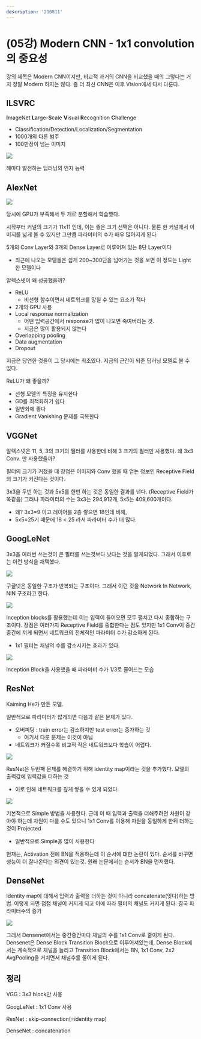 ```yaml
---
description: '210811'
---
```


# \(05강\) Modern CNN - 1x1 convolution의 중요성

강의 제목은 Modern CNN이지만, 비교적 과거의 CNN을 비교했을 때의 그렇다는 거지 정말 Modern 하지는 않다. 좀 더 최신 CNN은 이후 Vision에서 다시 다룬다.

## ILSVRC

**I**mageNet **L**arge-**S**cale **V**isual **R**ecognition **C**hallenge

* Classification/Detection/Localization/Segmentation
* 1000개의 다른 범주
* 100만장이 넘는 이미지

![](../../../../.gitbook/assets/image%20%28871%29.png)

해마다 발전하는 딥러닝의 인지 능력

## AlexNet

![](../../../../.gitbook/assets/image%20%28866%29.png)

당시에 GPU가 부족해서 두 개로 분할해서 학습했다.

시작부터 커널의 크기가 11x11 인데, 이는 좋은 크기 선택은 아니다. 물론 한 커널에서 이미지를 넓게 볼 수 있지만 그만큼 파라미터의 수가 매우 많아지게 된다.

5개의 Conv Layer와 3개의 Dense Layer로 이루어져 있는 8단 Layer이다

* 최근에 나오는 모델들은 쉽게 200~300단을 넘어가는 것을 보면 이 정도는 Light한 모델이다

알렉스넷이 왜 성공했을까?

* ReLU
  * 비선형 함수이면서 네트워크를 망칠 수 있는 요소가 적다
* 2개의 GPU 사용
* Local response normalization
  * 어떤 입력공간에서 response가 많이 나오면 죽여버리는 것.
  * 지금은 많이 활용되지 않는다
* Overlapping pooling
* Data augmentation
* Dropout

지금은 당연한 것들이 그 당시에는 최초였다. 지금의 근간이 되준 딥러닝 모델로 볼 수 있다.

ReLU가 왜 좋을까?

* 선형 모델의 특징을 유지한다
* GD를 최적화하기 쉽다
* 일반화에 좋다
* Gradient Vanishing 문제를 극복한다

## VGGNet

알렉스넷은 11, 5, 3의 크기의 필터를 사용한데 비해 3 크기의 필터만 사용했다. 왜 3x3 Conv. 만 사용했을까?

필터의 크기가 커졌을 때 장점은 이미지와 Conv 했을 때 얻는 정보인 Receptive Field의 크기가 커진다는 것이다. 

3x3을 두번 하는 것과 5x5를 한번 하는 것은 동일한 결과를 낸다. \(Receptive Field가 똑같음\) 그러나 파라미터의 수는 3x3는 294,912개, 5x5는 409,600개이다.

* 왜? 3x3=9 이고 레이어를 2층 쌓으면 18인데 비해,
* 5x5=25기 때문에 18 &lt; 25 라서 파라미터 수가 더 많다.

## GoogLeNet

3x3을 여러번 쓰는것이 큰 필터를 쓰는것보다 낫다는 것을 알게되었다. 그래서 이후로는 이런 방식을 채택했다.

![](../../../../.gitbook/assets/image%20%28878%29.png)

구글넷은 동일한 구조가 반복되는 구조이다. 그래서 이런 것을 Network In Network, NIN 구조라고 한다.

![](../../../../.gitbook/assets/image%20%28857%29.png)

Inception blocks를 활용했는데 이는 입력이 들어오면 모두 펼치고 다시 종합하는 구조이다. 장점은 여러가지 Receptive Field를 종합한다는 점도 있지만 1x1 Conv이 중간중간에 끼게 되면서 네트워크의 전체적인 파라미터 수가 감소하게 된다.

* 1x1 필터는 채널의 수를 감소시키는 효과가 있다.

![](../../../../.gitbook/assets/image%20%28858%29.png)

Inception Block을 사용했을 때 파라미터 수가 1/3로 줄어드는 모습

## ResNet

Kaiming He가 만든 모델.

일반적으로 파라미터가 많게되면 다음과 같은 문제가 있다.

* 오버피팅 : train error는 감소하지만 test error는 증가하는 것
  * 여기서 다룬 문제는 이것이 아님
* 네트워크가 커질수록 비교적 작은 네트워크보다 학습이 어렵다.

![](../../../../.gitbook/assets/image%20%28864%29.png)

ResNet은 두번째 문제를 해결하기 위해 Identity map이라는 것을 추가했다. 모델의 출력값에 입력값을 더하는 것

* 이로 인해 네트워크를 깊게 쌓을 수 있게 되었다.

![](../../../../.gitbook/assets/image%20%28854%29.png)

기본적으로 Simple 방법을 사용한다. 근데 이 때 입력과 출력을 더해주려면 차원이 같아야 하는데 차원이 다를 수도 있으니 1x1 Conv를 이용해 차원을 동일하게 한뒤 더하는 것이 Projected

* 일반적으로 Simple을 많이 사용한다

현재는, Activation 전에 BN을 적용하는데 이 순서에 대한 논란이 있다. 순서를 바꾸면 성능이 더 잘나온다는 의견이 있는것. 원래 논문에서는 순서가 BN을 먼저했다.

## DenseNet

Identity map에 대해서 입력과 출력을 더하는 것이 아니라 concatenate\(잇다\)하는 방법. 이렇게 되면 점점 채널이 커지게 되고 이에 따라 필터의 채널도 커지게 된다. 결국 파라미터수의 증가

![](../../../../.gitbook/assets/image%20%28861%29.png)

그래서 Densenet에서는 중간중간마다 채널의 수를 1x1 Conv로 줄이게 된다. Densenet은 Dense Block Transition Block으로 이루어져있는데, Dense Block에서는 계속적으로 채널을 늘리고 Transition Block에서는 BN, 1x1 Conv, 2x2 AvgPooling을 거치면서 채널수를 줄이게 된다.

## 정리

VGG : 3x3 block만 사용

GoogLeNet : 1x1 Conv 사용

ResNet : skip-connection\(=identity map\)

DenseNet : concatenation











